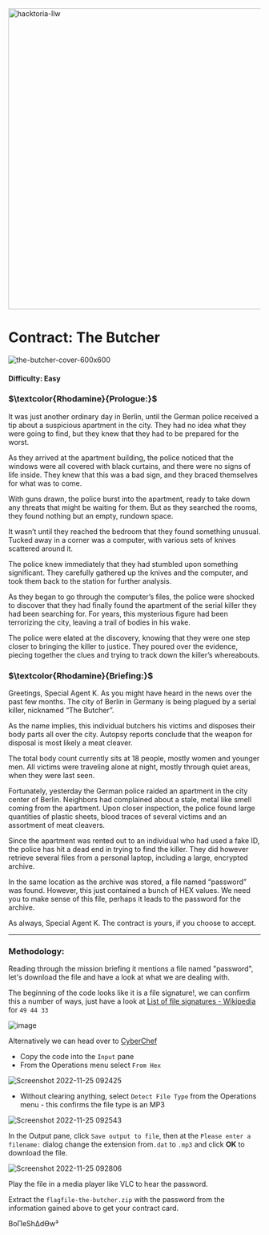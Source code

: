 <img width="600" alt="hacktoria-llw" src="https://user-images.githubusercontent.com/117080369/203552008-2d0e0a07-1815-485b-8f3f-ae7ed7258af8.png">

# Contract: The Butcher
![the-butcher-cover-600x600](https://user-images.githubusercontent.com/117080369/203931080-d927f0e0-6968-4c04-8e74-0e353572798c.png)

#### Difficulty: Easy

### **$\textcolor{Rhodamine}{Prologue:}$**
It was just another ordinary day in Berlin, until the German police received a tip about a suspicious apartment in the city. They had no idea what they were going to find, but they knew that they had to be prepared for the worst.

As they arrived at the apartment building, the police noticed that the windows were all covered with black curtains, and there were no signs of life inside. They knew that this was a bad sign, and they braced themselves for what was to come.

With guns drawn, the police burst into the apartment, ready to take down any threats that might be waiting for them. But as they searched the rooms, they found nothing but an empty, rundown space.

It wasn’t until they reached the bedroom that they found something unusual. Tucked away in a corner was a computer, with various sets of knives scattered around it.

The police knew immediately that they had stumbled upon something significant. They carefully gathered up the knives and the computer, and took them back to the station for further analysis.

As they began to go through the computer’s files, the police were shocked to discover that they had finally found the apartment of the serial killer they had been searching for. For years, this mysterious figure had been terrorizing the city, leaving a trail of bodies in his wake.

The police were elated at the discovery, knowing that they were one step closer to bringing the killer to justice. They poured over the evidence, piecing together the clues and trying to track down the killer’s whereabouts.

### **$\textcolor{Rhodamine}{Briefing:}$**
Greetings, Special Agent K. As you might have heard in the news over the past few months. The city of Berlin in Germany is being plagued by a serial killer, nicknamed “The Butcher”.

As the name implies, this individual butchers his victims and disposes their body parts all over the city. Autopsy reports conclude that the weapon for disposal is most likely a meat cleaver.

The total body count currently sits at 18 people, mostly women and younger men. All victims were traveling alone at night, mostly through quiet areas, when they were last seen.

Fortunately, yesterday the German police raided an apartment in the city center of Berlin. Neighbors had complained about a stale, metal like smell coming from the apartment. Upon closer inspection, the police found large quantities of plastic sheets, blood traces of several victims and an assortment of meat cleavers.

Since the apartment was rented out to an individual who had used a fake ID, the police has hit a dead end in trying to find the killer. They did however retrieve several files from a personal laptop, including a large, encrypted archive.

In the same location as the archive was stored, a file named “password” was found. However, this just contained a bunch of HEX values. We need you to make sense of this file, perhaps it leads to the password for the archive.

As always, Special Agent K. The contract is yours, if you choose to accept.

---

### Methodology:
Reading through the mission briefing it mentions a file named "password", let's download the file and have a look at what we are dealing with.

The beginning of the code looks like it is a file signature!, we can confirm this a number of ways, just have a look at <a href="https://en.wikipedia.org/wiki/List_of_file_signatures">List of file signatures - Wikipedia</a> for `49 44 33`

![image](https://user-images.githubusercontent.com/117080369/203943992-47c2e2a1-e0f8-4abe-8fad-5fd3e19217bf.png)

Alternatively we can head over to <a href="https://gchq.github.io/CyberChef/">CyberChef</a> 
* Copy the code into the `Input` pane
* From the Operations menu select `From Hex` 

![Screenshot 2022-11-25 092425](https://user-images.githubusercontent.com/117080369/203946107-5ae33b10-43c2-416e-a46f-8b9be421acdd.png)

*   Without clearing anything, select `Detect File Type` from the Operations menu - this confirms the file type is an MP3

![Screenshot 2022-11-25 092543](https://user-images.githubusercontent.com/117080369/203946457-e5298169-8793-47df-8264-5d2c6f610892.png)

In the Output pane, click `Save output to file`, then at the `Please enter a filename:` dialog change the extension from`.dat` to `.mp3` and click **OK** to download the file.

![Screenshot 2022-11-25 092806](https://user-images.githubusercontent.com/117080369/203946967-9f43fac5-8e39-4056-8bbf-36ca1d5121df.png)


Play the file in a media player like VLC to hear the password.

Extract the `flagfile-the-butcher.zip` with the password from the information gained above to get your contract card.


BoΠeShΔdϴw³
